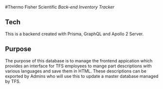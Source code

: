 #Thermo Fisher Scientific
_Back-end Inventory Tracker_

## Tech
This is a backend created with Prisma, GraphQL and Apollo 2 Server.

## Purpose
The purpose of this database is to manage the frontend appication which provides an interface for TFS employees to mange part descriptions with various languages and save them in HTML.  These descriptions can be exported by Admins who will use this to update a master database managed by TFS.